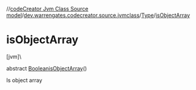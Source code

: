 //[codeCreator Jvm Class Source model](../../../index.md)/[dev.warrengates.codecreator.source.jvmclass](../index.md)/[Type](index.md)/[isObjectArray](is-object-array.md)

# isObjectArray

[jvm]\

abstract [Boolean](https://docs.oracle.com/javase/8/docs/api/java/lang/Boolean.html)[isObjectArray](is-object-array.md)()

Is object array
